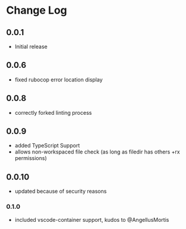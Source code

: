 # Change Log

## 0.0.1
- Initial release

## 0.0.6
- fixed rubocop error location display

## 0.0.8
- correctly forked linting process

## 0.0.9
- added TypeScript Support
- allows non-workspaced file check (as long as filedir has others +rx permissions)

## 0.0.10
- updated because of security reasons

### 0.1.0

- included vscode-container support, kudos to @AngellusMortis